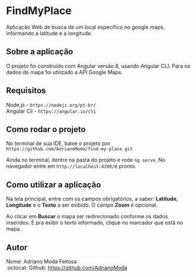 # FindMyPlace

Aplicação Web de busca de um local específico no google maps, informando a latitude e a longitude.


## Sobre a aplicação
O projeto foi construído com Angular versão 8, usando Angular CLI.
Para os dados do mapa foi utilizado a API Google Maps.

## Requisitos
Node.js - `https://nodejs.org/pt-br/`<br>
Angular Cli - `https://angular.io/cli`

## Como rodar o projeto

No terminal de sua IDE, baixe o projeto por `https://github.com/AdrianoModa/find-my-place.git`

Ainda no terminal, dentre na pasta do projeto e rode `ng serve`. No navegador entre em `http://localhost:4200/`e pronto.

## Como utilizar a aplicação

Na tela principal, entre com os campos obrigatórios, a saber: <b>Latitude</b>, <b>Longitude</b> e o <b>Texto</b> a ser exibido. 
O campo <b>Zoom</b> é opcional.

Ao clicar em <b>Buscar</b> o mapa ser redirecionado conforme os dados inseridos. E pra exibir o texto informado, clique no marcador que está no mapa.

## Autor

Nome: Adriano Moda Feitosa<br>
:octocat: Github: https://github.com/AdrianoModa
